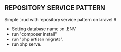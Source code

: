 ## REPOSITORY SERVICE PATTERN

Simple crud with repository service pattern on laravel 9

- Setting database name on .ENV
- run "composer install"
- run "php artisan migrate".
- run php serve.
